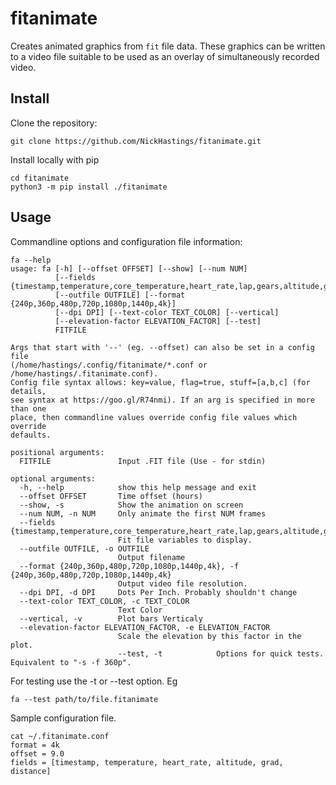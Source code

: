# fitanimate
Creates animated graphics from `fit` file data. These graphics can be written to a video file suitable to be used as an overlay of simultaneously recorded video.

## Install
Clone the repository:
```
git clone https://github.com/NickHastings/fitanimate.git
```
Install locally with pip
```
cd fitanimate
python3 -m pip install ./fitanimate
```

## Usage

Commandline options and configuration file information:
```
fa --help
usage: fa [-h] [--offset OFFSET] [--show] [--num NUM]
          [--fields {timestamp,temperature,core_temperature,heart_rate,lap,gears,altitude,grad,distance}]
          [--outfile OUTFILE] [--format {240p,360p,480p,720p,1080p,1440p,4k}]
          [--dpi DPI] [--text-color TEXT_COLOR] [--vertical]
          [--elevation-factor ELEVATION_FACTOR] [--test]
          FITFILE

Args that start with '--' (eg. --offset) can also be set in a config file
(/home/hastings/.config/fitanimate/*.conf or /home/hastings/.fitanimate.conf).
Config file syntax allows: key=value, flag=true, stuff=[a,b,c] (for details,
see syntax at https://goo.gl/R74nmi). If an arg is specified in more than one
place, then commandline values override config file values which override
defaults.

positional arguments:
  FITFILE               Input .FIT file (Use - for stdin)

optional arguments:
  -h, --help            show this help message and exit
  --offset OFFSET       Time offset (hours)
  --show, -s            Show the animation on screen
  --num NUM, -n NUM     Only animate the first NUM frames
  --fields {timestamp,temperature,core_temperature,heart_rate,lap,gears,altitude,grad,distance}
                        Fit file variables to display.
  --outfile OUTFILE, -o OUTFILE
                        Output filename
  --format {240p,360p,480p,720p,1080p,1440p,4k}, -f {240p,360p,480p,720p,1080p,1440p,4k}
                        Output video file resolution.
  --dpi DPI, -d DPI     Dots Per Inch. Probably shouldn't change
  --text-color TEXT_COLOR, -c TEXT_COLOR
                        Text Color
  --vertical, -v        Plot bars Verticaly
  --elevation-factor ELEVATION_FACTOR, -e ELEVATION_FACTOR
                        Scale the elevation by this factor in the plot.
                        --test, -t            Options for quick tests. Equivalent to "-s -f 360p".
```

For testing use the -t or --test option. Eg
```
fa --test path/to/file.fitanimate
```
Sample configuration file.
```
cat ~/.fitanimate.conf
format = 4k
offset = 9.0
fields = [timestamp, temperature, heart_rate, altitude, grad, distance]
```
